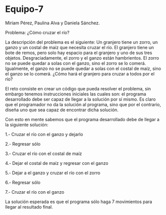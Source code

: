 # Equipo-7
Miriam Pérez, Paulina Alva y Daniela Sánchez.

Problema: ¿Cómo cruzar el río?

La descripción del problema es el siguiente: Un granjero tiene un zorro, un ganzo y un costal de maíz que necesita cruzar el río. 
El granjero tiene un bote de remos, pero solo hay espacio para el granjero y uno de sus tres objetos.
Desgraciadamente, el zorro y el ganzo están hambrientos. El zorro no se puede quedar a solas con el ganzo, sino el zorro se lo comerá. 
Igualmente, el ganzo no se puede quedar a solas con el costal de maíz, sino el ganzo se lo comerá. ¿Cómo hará el granjero para cruzar a todos por el río?

El reto consiste en crear un código que pueda resolver el problema, sin embargo tenemos instrucciones iniciales las cuales son: 
el programa desarrollado debe ser capaz de llegar a la solución por sí mismo. Es claro que el programador no da la solución al programa, 
sino que por el contrario, diseña uno que sea capaz de encontrar dicha solución.

Con esto en mente sabemos que el programa desarrollado debe de llegar a la siguiente solución: 

1.- Cruzar el río con el ganzo y dejarlo

2.- Regresar sólo 

3.- Cruzar el río con el costal de maíz

4.- Dejar el costal de maíz y regresar con el ganzo

5.- Dejar a el ganzo y cruzar el río con el zorro

6.- Regresar sólo

7.- Cruzar el río con el ganzo

La solución esperada es que el programa sólo haga 7 movimientos para llegar al resultado final.